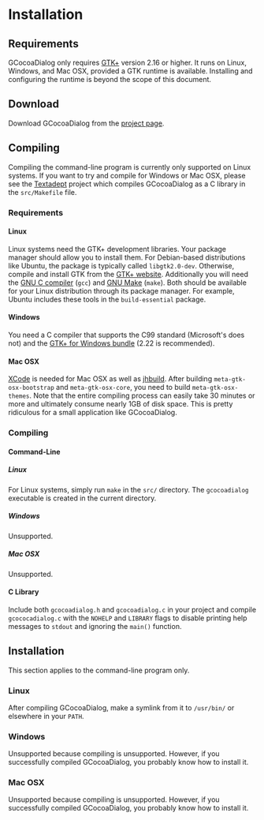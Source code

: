 # Installation

## Requirements

GCocoaDialog only requires [GTK+][] version 2.16 or higher. It runs on Linux,
Windows, and Mac OSX, provided a GTK runtime is available. Installing and
configuring the runtime is beyond the scope of this document.

[GTK+]: http://gtk.org

## Download

Download GCocoaDialog from the [project page][].

[project page]: http://foicica.com/gcocoadialog

## Compiling

Compiling the command-line program is currently only supported on Linux systems.
If you want to try and compile for Windows or Mac OSX, please see the
[Textadept][] project which compiles GCocoaDialog as a C library in the
`src/Makefile` file.

[Textadept]: http://foicica.com/textadept

### Requirements

#### Linux

Linux systems need the GTK+ development libraries. Your package manager should
allow you to install them. For Debian-based distributions like Ubuntu, the
package is typically called `libgtk2.0-dev`. Otherwise, compile and install GTK
from the [GTK+ website][]. Additionally you will need the [GNU C compiler][]
(`gcc`) and [GNU Make][] (`make`). Both should be available for your Linux
distribution through its package manager. For example, Ubuntu includes these
tools in the `build-essential` package.

[GTK+ website]: http://www.gtk.org/download/linux.html
[GNU C compiler]: http://gcc.gnu.org
[GNU Make]: http://www.gnu.org/software/make/

#### Windows

You need a C compiler that supports the C99 standard (Microsoft's does not) and
the [GTK+ for Windows bundle][] (2.22 is recommended).

[GTK+ for Windows bundle]: http://www.gtk.org/download/win32.html

#### Mac OSX

[XCode][] is needed for Mac OSX as well as [jhbuild][]. After building
`meta-gtk-osx-bootstrap` and `meta-gtk-osx-core`, you need to build
`meta-gtk-osx-themes`. Note that the entire compiling process can easily take
30 minutes or more and ultimately consume nearly 1GB of disk space. This is
pretty ridiculous for a small application like GCocoaDialog.

[XCode]: http://developer.apple.com/TOOLS/xcode/
[jhbuild]: http://sourceforge.net/apps/trac/gtk-osx/wiki/Build

### Compiling

#### Command-Line

##### Linux

For Linux systems, simply run `make` in the `src/` directory. The `gcocoadialog`
executable is created in the current directory.

##### Windows

Unsupported.

##### Mac OSX

Unsupported.

#### C Library

Include both `gcocoadialog.h` and `gcocoadialog.c` in your project and compile
`gcococadialog.c` with the `NOHELP` and `LIBRARY` flags to disable printing help
messages to `stdout` and ignoring the `main()` function.

## Installation

This section applies to the command-line program only.

### Linux

After compiling GCocoaDialog, make a symlink from it to `/usr/bin/` or elsewhere
in your `PATH`.

### Windows

Unsupported because compiling is unsupported. However, if you successfully
compiled GCocoaDialog, you probably know how to install it.

### Mac OSX

Unsupported because compiling is unsupported. However, if you successfully
compiled GCocoaDialog, you probably know how to install it.
